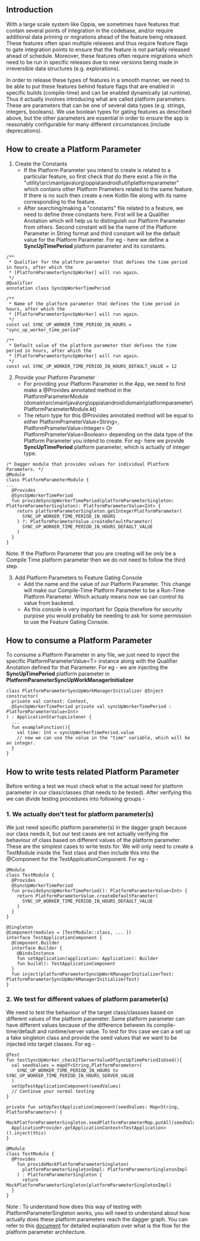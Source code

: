 ## Introduction
With a large scale system like Oppia, we sometimes have features that contain several points of integration in the codebase, and/or require additional data priming or migrations ahead of the feature being released. These features often span multiple releases and thus require feature flags to gate integration points to ensure that the feature is not partially released ahead of schedule. Moreover, these features often require migrations which need to be run in specific releases due to new versions being made in irreversible data structures (e.g. explorations).

In order to release these types of features in a smooth manner, we need to be able to put these features behind feature flags that are enabled in specific builds (compile-time) and can be enabled dynamically (at runtime). Thus it actually involves introducing what are called platform parameters. These are parameters that can be one of several data types (e.g. strings, integers, booleans). We use boolean types for gating features as described above, but the other parameters are essential in order to ensure the app is reasonably configurable for many different circumstances (include deprecations).

## How to create a Platform Parameter
1. Create the Constants
    - If the Platform Parameter you intend to create is related to a particular feature, so first check that do there exist a file in the "utility\src\main\java\org\oppia\android\util\platformparameter" which contains other Platform Prameters related to the same feature. If there is no such then create a new Kotlin file along with its name corresponding to the feature.
    - After searching/making a "constants" file related to a feature, we need to define three constants here. First will be a Qualifier Anotation which will help us to distinguish our Platform Parameter from others. Second constant will be the name of the Platform Parameter in String format and third constant will be the default value for the Platform Parameter. For eg - here we define a **SyncUpTimePeriod** platform parameter and its constants.

```
/**
 * Qualifier for the platform parameter that defines the time period in hours, after which the
 * [PlatformParameterSyncUpWorker] will run again.
 */
@Qualifier
annotation class SyncUpWorkerTimePeriod

/**
 * Name of the platform parameter that defines the time period in hours, after which the
 * [PlatformParameterSyncUpWorker] will run again.
 */
const val SYNC_UP_WORKER_TIME_PERIOD_IN_HOURS = "sync_up_worker_time_period"

/**
 * Default value of the platform parameter that defines the time period in hours, after which the
 * [PlatformParameterSyncUpWorker] will run again.
 */
const val SYNC_UP_WORKER_TIME_PERIOD_IN_HOURS_DEFAULT_VALUE = 12
```

2. Provide your Platform Parameter
    - For providing your Platform Parameter in the App, we need to first make a @Provides annotated method in the PlatformParameterModule (domain\src\main\java\org\oppia\android\domain\platformparameter\PlatformParameterModule.kt)
    - The return type for this @Provides annotated method will be equal to either PlatformPrameterValue\<String\>, PlatformPrameterValue\<Integer\> Or PlatformPrameterValue\<Boolean\> depending on the data type of the Platform Parameter you intend to create. For eg- here we provide **SyncUpTimePeriod** platform parameter, which is actually of integer type.

```
/* Dagger module that provides values for individual Platform Parameters. */
@Module
class PlatformParameterModule {
...
  @Provides
  @SyncUpWorkerTimePeriod
  fun provideSyncUpWorkerTimePeriod(platformParameterSingleton: PlatformParameterSingleton): PlatformParameterValue<Int> {
    return platformParameterSingleton.getIntegerPlatformParameter(
      SYNC_UP_WORKER_TIME_PERIOD_IN_HOURS
    ) ?: PlatformParameterValue.createDefaultParameter(
      SYNC_UP_WORKER_TIME_PERIOD_IN_HOURS_DEFAULT_VALUE
    )
  }
}
```

Note: If the Platform Parameter that you are creating will be only  be a Compile Time platform parameter then we do not need to follow the third step.

3. Add Platform Parameters to Feature Gating Console
    - Add the name and the value of our Platform Parameter. This change will make our Compile-Time Platform Parameter to be a Run-Time Platform Parameter. Which actualy means now we can control its value from backend.
    - As this console is very important for Oppia therefore for security purpose you would probably be needing to ask for some permission to use the Feature Gating Console.


## How to consume a Platform Parameter
To consume a Platform Parameter in any file, we just need to inject the specific PlatformParameterValue\<T\> instance along with the Qualifier Anotation defined for that Parameter. For eg - we are injecting the **SyncUpTimePeriod** platform parameter in **PlatformParameterSyncUpWorkManagerInitializer**

```
class PlatformParameterSyncUpWorkManagerInitializer @Inject constructor(
  private val context: Context,
  @SyncUpWorkerTimePeriod private val syncUpWorkerTimePeriod : PlatformParameterValue<Int>
) : ApplicationStartupListener {
  ...
  fun exampleFunction(){
    val time: Int = syncUpWorkerTimePeriod.value
    // now we can use the value in the "time" variable, which will be an integer.
  }
}
```

## How to write tests related Platform Parameter
Before writing a test we must check what is the actual need for platform parameter in our class/classes (that needs to be tested). After verifying this we can divide testing procedures into following groups - 

### 1. We actually don't test for platform parameter(s)
We just need specific platform parameter(s) in the dagger graph because our class needs it, but our test cases are not actually verifying the behaviour of class based on different values of the platform parameter. These are the simplest cases to write tests for. We will only need to create a TestModule inside the Test class and then include this into the @Component for the TestApplicationComponent. For eg - 

```
@Module
class TestModule {
  @Provides
  @SyncUpWorkerTimePeriod
  fun provideSyncUpWorkerTimePeriod(): PlatformParameterValue<Int> {
    return PlatformParameterValue.createDefaultParameter(
      SYNC_UP_WORKER_TIME_PERIOD_IN_HOURS_DEFAULT_VALUE
    )
  }
}

@Singleton
@Component(modules = [TestModule::class, ... ])
interface TestApplicationComponent {
  @Component.Builder
  interface Builder {
    @BindsInstance
    fun setApplication(application: Application): Builder
    fun build(): TestApplicationComponent
  }
  fun inject(platformParameterSyncUpWorkManagerInitializerTest: PlatformParameterSyncUpWorkManagerInitializerTest)
}
```

### 2. We test for different values of platform parameter(s)
We need to test the behaviour of the target class/classses based on different values of the platform parameter. Same platform parameter can have different values because of the difference between its compile-time/default and runtime/server value. To test for this case we can a set up a fake singleton class and provide the seed values that we want to be injected into target classes. For eg - 

```
@Test
fun testSyncUpWorker_checkIfServerValueOfSyncUpTimePeriodIsUsed(){
  val seedValues = mapOf<String,PlatformParameter>(
    SYNC_UP_WORKER_TIME_PERIOD_IN_HOURS to SYNC_UP_WORKER_TIME_PERIOD_IN_HOURS_SERVER_VALUE
  )
  setUpTestApplicationComponent(seedValues)
  // Continue your normal testing
}

private fun setUpTestApplicationComponent(seedValues: Map<String, PlatformParameter>) {
  MockPlatformParameterSingleton.seedPlatformParameterMap.putAll(seedValues)
  ApplicationProvider.getApplicationContext<TestApplication>().inject(this)
}

@Module
class TestModule {
  @Provides
    fun provideMockPlatformParameterSingleton(
      platformParameterSingletonImpl: PlatformParameterSingletonImpl
    ) : PlatformParameterSingleton {
      return MockPlatformParameterSingleton(platformParameterSingletonImpl)
  }
}
```

Note : To understand how does this way of testing with PlatformParameterSingleton works, you will need to understand about how actually does these platform parameters reach the dagger graph. You can refer to this [document](https://docs.google.com/document/d/1o8MtAO8e8bX7UtWFYx-T9G4vCGRfvY9oIwDutDn4pVM/edit#heading=h.m1q1hwhhqigf) for detailed explanation over what is the flow for the platform parameter architecture.
